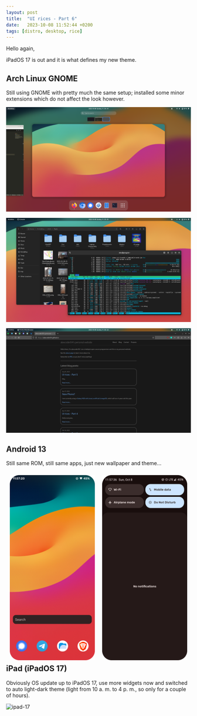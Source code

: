 ```yaml
---
layout: post
title:  "UI rices - Part 6"
date:   2023-10-08 11:52:44 +0200
tags: [distro, desktop, rice]
---
```


Hello again,

iPadOS 17 is out and it is what defines my new theme.

## Arch Linux GNOME

Still using GNOME with pretty much the same setup; installed some minor extensions
which do not affect the look however.

![arch-linux 1](/assets/img/rices/arch-linux-2310-ipados17-01.png)

![arch-linux 2](/assets/img/rices/arch-linux-2310-ipados17-02.png)

![arch-linux 2](/assets/img/rices/arch-linux-2310-ipados17-03.png)

## Android 13

Still same ROM, still same apps, just new wallpaper and theme...

<img src="/assets/img/rices/android-13-2310-ipados17-01.png" alt="android-13 1" style="width: 46%; float: left; margin: 2%;">
<img src="/assets/img/rices/android-13-2310-ipados17-02.png" alt="android-13 2" style="width: 46%; float: left; margin: 2%;">

## iPad (iPadOS 17)

Obviously OS update up to iPadOS 17, use more widgets now and switched to auto light-dark theme
(light from 10 a. m. to 4 p. m., so only for a couple of hours).

![ipad-17](/assets/img/rices/ipad-17-2310-ipados-01.png)


